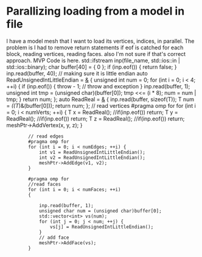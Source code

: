 
# Parallizing loading from a model in file

I have a model mesh that I want to load its vertices, indices, in parallel.
The problem is I had to remove return statements if eof is catched for each block, reading vertices, reading faces.
also I'm not sure if that's correct approach. MVP Code is here.
    std::ifstream inp(file_name, std::ios::in | std::ios::binary);
        char buffer[40] = { 0 };
            if (inp.eof()) {
                return false;
            }
            inp.read(buffer, 40);
// making sure it is little endian
            auto ReadUnsignedIntLittleEndian = [&]() {
                unsigned int num = 0;
                for (int i = 0; i < 4; ++i) {
                    if (inp.eof()) {
                        throw - 1; // throw and exception
                    }
                    inp.read(buffer, 1);
                    unsigned int tmp = (unsigned char)(buffer[0]);
                    tmp <<= (i * 8);
                    num = num | tmp;
                }
                return num;
            };
                auto ReadReal = [&]() {
                inp.read(buffer, sizeof(T));
                T num = *((T*)&(buffer[0]));
                return num;
            };
        // read vertices
            #pragma omp for
            for (int i = 0; i < numVerts; ++i)
            {
                T x = ReadReal();
                //if(inp.eof()) return;
                T y = ReadReal();
               //if(inp.eof()) return;
                T z = ReadReal();
                //if(inp.eof()) return;
                meshPtr->AddVertex(x, y, z);
            }
    
            // read edges
            #pragma omp for
            for (int i = 0; i < numEdges; ++i) {
                int v1 = ReadUnsignedIntLittleEndian();
                int v2 = ReadUnsignedIntLittleEndian();
                meshPtr->AddEdge(v1, v2);
            }
    
            #pragma omp for
            //read faces
            for (int i = 0; i < numFaces; ++i)
            {
                
                inp.read(buffer, 1);
                unsigned char num = (unsigned char)buffer[0];
                std::vector<int> vs(num);
                for (int j = 0; j < num; ++j) {
                    vs[j] = ReadUnsignedIntLittleEndian();
                }
                // add face
                meshPtr->AddFace(vs);
            }


        